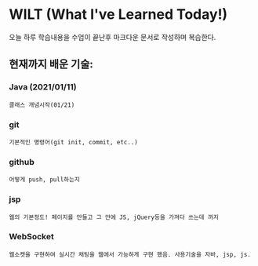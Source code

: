 # WILT (What I've Learned Today!)
오늘 하루 학습내용을 수업이 끝난후 마크다운 문서로 작성하며 복습한다.


## 현재까지 배운 기술:
### Java (2021/01/11)
    클래스 개념시작(01/21)
### git
    기본적인 명령어(git init, commit, etc..)
### github
    어떻게 push, pull하는지
### jsp
    웹의 기본정도! 페이지를 만들고 그 안에 JS, jQuery등을 가져다 쓰는데 까지
### WebSocket
    웹소켓을 구현하여 실시간 채팅을 웹에서 가능하게 구현 했음. 사용기술을 자바, jsp, js.
    
